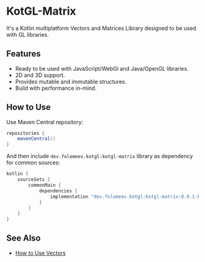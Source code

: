 # KotGL-Matrix 

It's a Kotlin multiplatform Vectors and Matrices Library designed to be used
with GL libraries. 

## Features
- Ready to be used with JavaScript/WebGl and Java/OpenGL libraries.
- 2D and 3D support.
- Provides mutable and immutable structures.
- Build with performance in-mind.

## How to Use

Use Maven Central repository:

```groovy
repositories {
    mavenCentral()
}
```

And then include `dev.folomeev.kotgl:kotgl-matrix` library as dependency for common sources:

```groovy
kotlin {
    sourceSets {
        commonMain {
            dependencies {
                implementation "dev.folomeev.kotgl:kotgl-matrix:0.0.1-beta"
            }
        }
    }
}
```

## See Also
- [How to Use Vectors](docs/vectors.md)